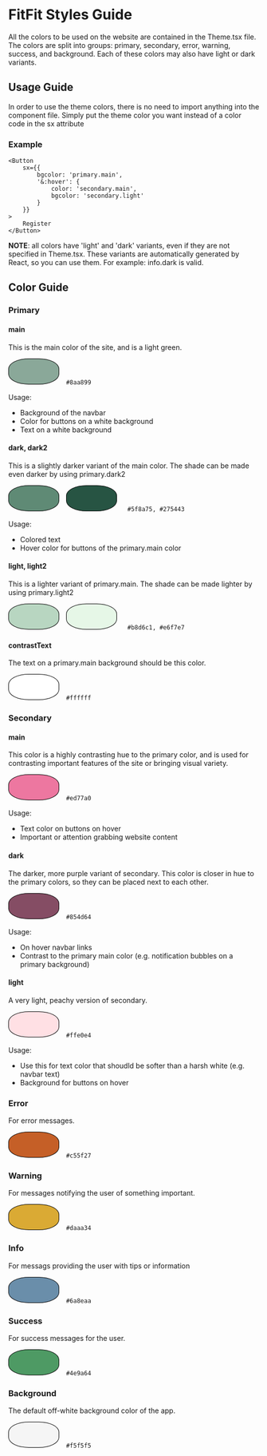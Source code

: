 # FitFit Styles Guide

All the colors to be used on the website are contained in the Theme.tsx file. The colors are split into groups: primary, secondary, error, warning, success, and background. Each of these colors may also have light or dark variants.

## Usage Guide
In order to use the theme colors, there is no need to import anything into the component file. Simply put the theme color you want instead of a color code in the sx attribute
### Example
```
<Button
    sx={{
        bgcolor: 'primary.main',
        '&:hover': {
            color: 'secondary.main',
            bgcolor: 'secondary.light'
        }
    }}
>
    Register
</Button>
```
**NOTE**: all colors have 'light' and 'dark' variants, even if they are not specified in Theme.tsx. These variants are automatically generated by React, so you can use them. For example: info.dark is valid.

## Color Guide
### Primary
#### main
This is the main color of the site, and is a light green.

<span style="display: inline-block; width: 100px; height: 50px; background-color: #8aa899; border: 1px solid #000; margin-right: 10px; border-radius: 40%"></span> 
`#8aa899`

Usage:
* Background of the navbar
* Color for buttons on a white background
* Text on a white background
#### dark, dark2
This is a slightly darker variant of the main color. The shade can be made even darker by using primary.dark2

<span style="display: inline-block; width: 100px; height: 50px; background-color: #5f8a75; border: 1px solid #000; margin-right: 10px; border-radius: 40%"></span> 
<span style="display: inline-block; width: 100px; height: 50px; background-color: #275443; border: 1px solid #000; margin-right: 10px; border-radius: 40%"></span> 
` #5f8a75, #275443`

Usage:

* Colored text
* Hover color for buttons of the primary.main color

#### light, light2
This is a lighter variant of primary.main. The shade can be made lighter by using primary.light2

<span style="display: inline-block; width: 100px; height: 50px; background-color: #b8d6c1; border: 1px solid #000; margin-right: 10px; border-radius: 40%"></span> 
<span style="display: inline-block; width: 100px; height: 50px; background-color: #e6f7e7; border: 1px solid #000; margin-right: 10px; border-radius: 40%"></span> 
` #b8d6c1, #e6f7e7`

#### contrastText
The text on a primary.main background should be this color.

<span style="display: inline-block; width: 100px; height: 50px; background-color: #ffffff; border: 1px solid #000; margin-right: 10px; border-radius: 40%"></span> 
`#ffffff`

### Secondary

#### main
This color is a highly contrasting hue to the primary color, and is used for contrasting important features of the site or bringing visual variety.

<span style="display: inline-block; width: 100px; height: 50px; background-color: #ed77a0; border: 1px solid #000; margin-right: 10px; border-radius: 40%"></span> 
`#ed77a0`

Usage:

* Text color on buttons on hover
* Important or attention grabbing website content

#### dark
The darker, more purple variant of secondary. This color is closer in hue to the primary colors, so they can be placed next to each other.

<span style="display: inline-block; width: 100px; height: 50px; background-color: #854d64; border: 1px solid #000; margin-right: 10px; border-radius: 40%"></span> 
`#854d64`

Usage:

* On hover navbar links
* Contrast to the primary main color (e.g. notification bubbles on a primary background)

#### light
A very light, peachy version of secondary.

<span style="display: inline-block; width: 100px; height: 50px; background-color: #ffe0e4; border: 1px solid #000; margin-right: 10px; border-radius: 40%"></span>
`#ffe0e4`

Usage:

* Use this for text color that shoudld be  softer than a harsh white (e.g. navbar text)
* Background for buttons on hover

### Error
For error messages.

<span style="display: inline-block; width: 100px; height: 50px; background-color: #c55f27; border: 1px solid #000; margin-right: 10px; border-radius: 40%"></span>
`#c55f27`

### Warning
For messages notifying the user of something important.

<span style="display: inline-block; width: 100px; height: 50px; background-color: #daaa34; border: 1px solid #000; margin-right: 10px; border-radius: 40%"></span>
`#daaa34`

### Info
For messags providing the user with tips or information

<span style="display: inline-block; width: 100px; height: 50px; background-color: #6a8eaa; border: 1px solid #000; margin-right: 10px; border-radius: 40%"></span>
`#6a8eaa`

### Success
For success messages for the user.

<span style="display: inline-block; width: 100px; height: 50px; background-color: #4e9a64; border: 1px solid #000; margin-right: 10px; border-radius: 40%"></span>
`#4e9a64`

### Background
The default off-white background color of the app.

<span style="display: inline-block; width: 100px; height: 50px; background-color: #f5f5f5; border: 1px solid #000; margin-right: 10px; border-radius: 40%"></span>
`#f5f5f5`